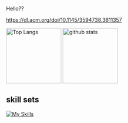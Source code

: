 Hello??


https://dl.acm.org/doi/10.1145/3594738.3611357
<p align="left"> 
  <img alt="Top Langs" height="150px" src="https://git-hub-readme-stats-clone-zeta.vercel.app/api//top-langs/?username=Sashq-o&count_private=true&layout=compact&show_icons=true&theme=onedark" /> 
  <img alt="github stats" height="150px" src="https://git-hub-readme-stats-clone-zeta.vercel.app/api?username=Sashq-o&count_private=true&theme=onedark&show_icons=ture" />
</p> 


## skill sets
[![My Skills](https://skillicons.dev/icons?i=js,html,css,wasm,python,react)](https://skillicons.dev)


